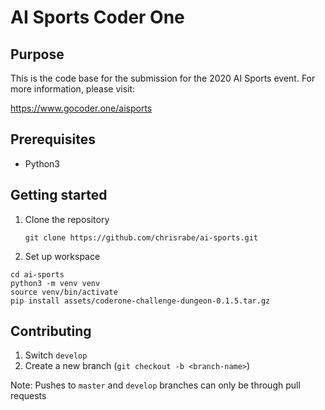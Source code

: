 # AI Sports Coder One

## Purpose
This is the code base for the submission for the 2020 AI Sports event. For more information, please visit:

https://www.gocoder.one/aisports

## Prerequisites

- Python3

## Getting started

1. Clone the repository

    ```
    git clone https://github.com/chrisrabe/ai-sports.git
    ```

2. Set up workspace

```
cd ai-sports
python3 -m venv venv
source venv/bin/activate
pip install assets/coderone-challenge-dungeon-0.1.5.tar.gz
```

## Contributing

1. Switch `develop`
2. Create a new branch (`git checkout -b <branch-name>`)

Note: Pushes to `master` and `develop` branches can only be through pull requests
